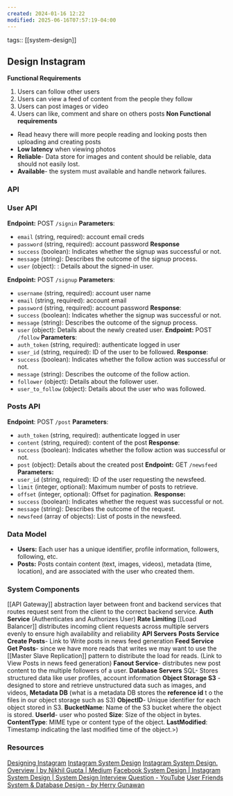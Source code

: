 ```yaml
---
created: 2024-01-16 12:22
modified: 2025-06-16T07:57:19-04:00
---
```


tags::  [[system-design]]

## Design Instagram

**Functional Requirements**
1. Users can follow other users
2. Users can view a feed of content from the people they follow
3. Users can post images or video
4. Users can like, comment and share on others posts
**Non Functional requirements**
- Read heavy there will more people reading and looking posts then uploading and creating posts
- **Low latency** when viewing photos
- **Reliable**- Data store for images and content should be reliable, data should not easily lost.
- **Available**- the system must available and handle network failures.

### API
### **User API**
**Endpoint:**  POST `/signin`
**Parameters**:
- `email` (string, required): account email creds
- `password` (string, required): account password
**Response**
-  `success` (boolean): Indicates whether the signup was successful or not.
- `message` (string): Describes the outcome of the signup process.
- `user` (object): : Details about the signed-in user.

**Endpoint:**  POST `/signup`
**Parameters**:
- `username` (string, required): account user name
- `email` (string, required): account email
- `password` (string, required): account password
**Response**:
-  `success` (boolean): Indicates whether the signup was successful or not.
- `message` (string): Describes the outcome of the signup process.
- `user` (object): Details about the newly created user.
**Endpoint:** POST `/follow`
**Parameters**:
- `auth_token` (string, required): authenticate logged in user
- `user_id` (string, required): ID of the user to be followed.
**Response**:
-  `success` (boolean): Indicates whether the follow action was successful or not.
- `message` (string): Describes the outcome of the follow action.
- `follower` (object): Details about the follower user.
- `user_to_follow` (object): Details about the user who was followed.

### Posts API
**Endpoint**: POST `/post`
**Parameters**:
- `auth_token` (string, required): authenticate logged in user
- `content` (string, required): content of the post
**Response**:
-  `success` (boolean): Indicates whether the follow action was successful or not.
- `post` (object): Details about the created post
**Endpoint:** GET `/newsfeed`
**Parameters:**
- `user_id` (string, required): ID of the user requesting the newsfeed.
- `limit` (integer, optional): Maximum number of posts to retrieve.
- `offset` (integer, optional): Offset for pagination.
**Response:**
- `success` (boolean): Indicates whether the request was successful or not.
- `message` (string): Describes the outcome of the request.
- `newsfeed` (array of objects): List of posts in the newsfeed.
### Data Model
- **Users:** Each user has a unique identifier, profile information, followers, following, etc.
- **Posts:** Posts contain content (text, images, videos), metadata (time, location), and are associated with the user who created them.
### System Components
[[API Gateway]] abstraction layer between front and backend services that routes request sent from the client to the correct backend service.
	**Auth Service** (Authenticates and Authorizes User)
	**Rate Limiting**
[[Load Balancer]] distributes incoming client requests across multiple servers evenly to ensure high availability and reliability
**API Servers**
	**Posts Service**
		**Create Posts**- Link to Write posts in news feed generation
	 **Feed Service**
		 **Get Posts**- since we have more reads that writes we may want to use the [[Master Slave Replication]] pattern to distribute the load for reads. (Link to View Posts in news feed generation)
	 **Fanout Service**- distributes new post content to the multiple followers of a user.
**Database Servers**
	SQL- Stores structured data like user profiles, account information
**Object Storage S3** - designed to store and retrieve unstructured data such as images, and videos,
**Metadata DB** (what is a metadata DB stores the **reference id** t o the files in our object storage such as S3)
	**ObjectID**- Unique identifier for each object stored in S3.
	**BucketName**: Name of the S3 bucket where the object is stored.
	**UserId**- user who posted
	**Size**: Size of the object in bytes.
	**ContentType**: MIME type or content type of the object.
	**LastModified**: Timestamp indicating the last modified time of the object.>)



### Resources
[Designing Instagram](https://www.designgurus.io/course-play/grokking-the-system-design-interview/doc/638c0b61ac93e7ae59a1afbd)
[Instagram System Design](https://www.enjoyalgorithms.com/blog/design-instagram)
[Instagram System Design. Overview | by Nikhil Gupta | Medium](https://nikhilgupta1.medium.com/instagram-system-design-f62772649f90)
[Facebook System Design | Instagram System Design | System Design Interview Question - YouTube](https://www.youtube.com/watch?v=9-hjBGxuiEs)
[User Friends System & Database Design - by Herry Gunawan](https://www.thescalable.net/p/user-friends-system-and-database#%C2%A7two-way-friend-system)
